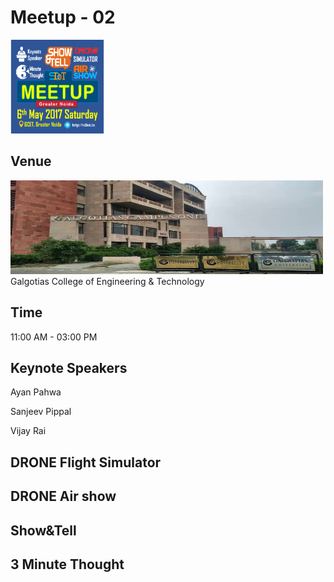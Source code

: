  # Meetup - 02 
 <img src="Image/Gr-Noida-Meetup.png" height="150" width="150" >
 
 ## Venue
 <img src="Image/maxresdefault.jpg" height="150" width="500" >
 Galgotias College of Engineering & Technology

 ## Time
 11:00 AM - 03:00 PM
 ## Keynote Speakers
 Ayan Pahwa
 
 Sanjeev Pippal
 
 Vijay Rai
 ## DRONE Flight Simulator
 ## DRONE Air show
 ## Show&Tell
 ## 3 Minute Thought
